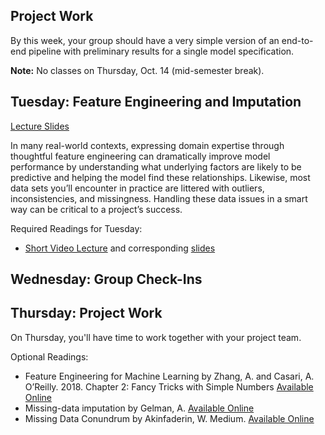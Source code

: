 ## Project Work
By this week, your group should have a very simple version of an end-to-end pipeline with preliminary results for a single model specification.

**Note:** No classes on Thursday, Oct. 14 (mid-semester break).

## Tuesday: Feature Engineering and Imputation
[Lecture Slides](features-and-imputation.pptx)

In many real-world contexts, expressing domain expertise through thoughtful feature engineering can dramatically improve model performance by understanding what underlying factors are likely to be predictive and helping the model find these relationships. Likewise,
most data sets you’ll encounter in practice are littered with outliers, inconsistencies, and missingness. Handling these data issues in a smart way can be critical to a project’s success.

Required Readings for Tuesday:
- [Short Video Lecture](https://www.youtube.com/watch?v=kluqz_1GN5c) and corresponding [slides](https://github.com/dssg/mlforpublicpolicylab/blob/master/05%20-%20Features/features-and-imputation.pptx?raw=true)


## Wednesday: Group Check-Ins

## Thursday: Project Work
On Thursday, you'll have time to work together with your project team.

Optional Readings:
- Feature Engineering for Machine Learning by Zhang, A. and Casari, A. O’Reilly. 2018. Chapter 2: Fancy Tricks with Simple Numbers [Available Online](https://learning.oreilly.com/library/view/feature-engineering-for/9781491953235/)
- Missing-data imputation by Gelman, A. [Available Online](http://www.stat.columbia.edu/~gelman/arm/missing.pdf)
- Missing Data Conundrum by Akinfaderin, W. Medium. [Available Online](https://medium.com/ibm-data-science-experience/missing-data-conundrum-exploration-and-imputation-techniques-9f40abe0fd87)

